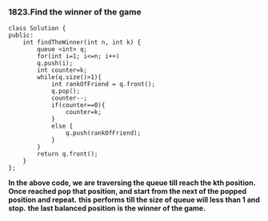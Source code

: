 ### 1823.Find the winner of the game

```
class Solution {
public:
    int findTheWinner(int n, int k) {
        queue <int> q;
        for(int i=1; i<=n; i++)
        q.push(i);
        int counter=k;
        while(q.size()>1){
            int rankOfFriend = q.front();
            q.pop();
            counter--;
            if(counter==0){
                counter=k;
            }
            else {
                q.push(rankOfFriend);
            }
        }
        return q.front();
    }
};

```

**In the above code, we are traversing the queue till reach the kth position.**
**Once reached pop that position, and start from the next of the popped position and repeat.**
**this performs till the size of queue will less than 1 and stop.**
**the last balanced position is the winner of the game.**

